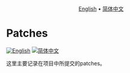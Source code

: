 <p align="center">
  <a href="https://github.com/ChenMiaoi/GSoC-2025-Final-Report/blob/main/more-details/patches/README">English</a> •
  <a href="https://github.com/ChenMiaoi/GSoC-2025-Final-Report/blob/main/more-details/patches/README_zh.md">简体中文</a>
</p>

# Patches

[![English](https://img.shields.io/badge/Language-English-blue)](https://github.com/ChenMiaoi/GSoC-2025-Final-Report/blob/main/more-details/patches/README)
[![简体中文](https://img.shields.io/badge/语言-简体中文-red)](https://github.com/ChenMiaoi/GSoC-2025-Final-Report/blob/main/more-details/patches/README_zh.md)

这里主要记录在项目中所提交的patches。

